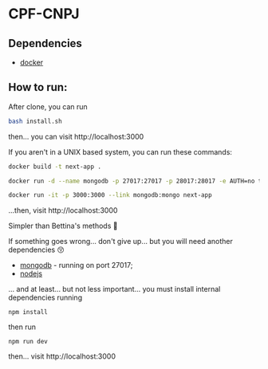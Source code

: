# CPF-CNPJ

## Dependencies
- [docker](https://www.docker.com/)

## How to run:
After clone, you can run
```bash 
bash install.sh
```

then... you can visit http://localhost:3000

If you aren't in a UNIX based system, you can run these commands:

```bash
docker build -t next-app . 

docker run -d --name mongodb -p 27017:27017 -p 28017:28017 -e AUTH=no tutum/mongodb 

docker run -it -p 3000:3000 --link mongodb:mongo next-app
```
...then, visit http://localhost:3000


Simpler than Bettina's methods :speak_no_evil:

If something goes wrong... don't give up... but you will need another dependencies :kissing_closed_eyes:

- [mongodb](https://www.mongodb.com/) - running on port 27017;
- [nodejs](https://nodejs.org/en/) 

... and at least... but not less important... 
you must install internal dependencies running

`npm install`

then run

`npm run dev`

then... visit http://localhost:3000
